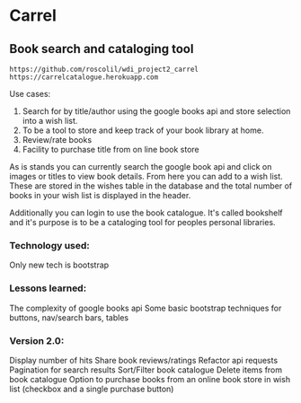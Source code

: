 # Carrel
## Book search and cataloging tool

```
https://github.com/roscolil/wdi_project2_carrel
https://carrelcatalogue.herokuapp.com
```

Use cases:
1. Search for by title/author using the google books api and store selection into a wish list.
2. To be a tool to store and keep track of your book library at home.
3. Review/rate books
4. Facility to purchase title from on line book store

As is stands you can currently search the google book api and click on images or titles to view book details. From here you can add to a wish list. These are stored in the wishes table in the database and the total number of books in your wish list is displayed in the header.

Additionally you can login to use the book catalogue. It's called bookshelf and it's purpose is to be a cataloging tool for peoples personal libraries.


### Technology used:
Only new tech is bootstrap

### Lessons learned:
The complexity of google books api
Some basic bootstrap techniques for buttons, nav/search bars, tables

### Version 2.0:
Display number of hits
Share book reviews/ratings
Refactor api requests
Pagination for search results
Sort/Filter book catalogue
Delete items from book catalogue
Option to purchase books from an online book store in wish list (checkbox and a single purchase button)
